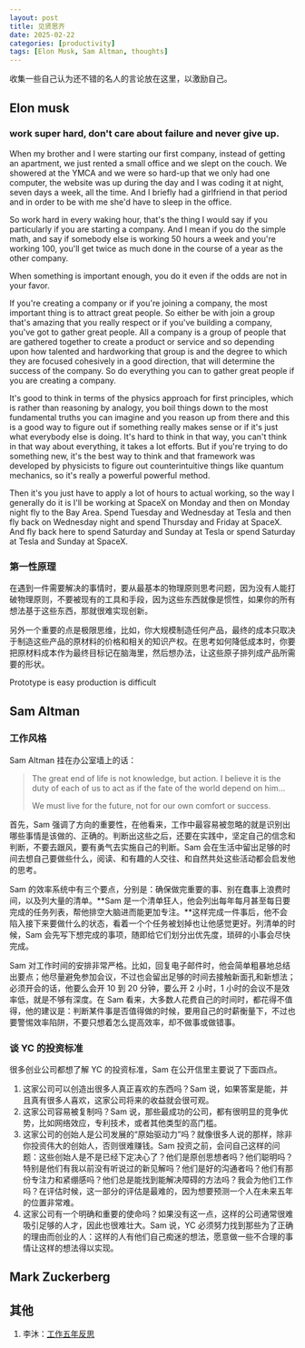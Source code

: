```yaml
---
layout: post
title: 见贤思齐
date: 2025-02-22
categories: [productivity]
tags: [Elon Musk, Sam Altman, thoughts]
---
```


收集一些自己认为还不错的名人的言论放在这里，以激励自己。

## Elon musk

### work super hard, don't care about failure and never give up.

When my brother and I were starting our first company, instead of getting an apartment, we just rented a small office and we slept on the couch. We showered at the YMCA and we were so hard-up that we only had one computer, the website was up during the day and I was coding it at night, seven days a week, all the time. And I briefly had a girlfriend in that period and in order to be with me she'd have to sleep in the office.

So work hard in every waking hour, that's the thing I would say if you particularly if you are starting a company. And I mean if you do the simple math, and say if somebody else is working 50 hours a week and you're working 100, you'll get twice as much done in the course of a year as the other company.

When something is important enough, you do it even if the odds are not in your favor.

If you're creating a company or if you're joining a company, the most important thing is to attract great people. So either be with join a group that's amazing that you really respect or if you've building a company, you've got to gather great people. All a company is a group of people that are gathered together to create a product or service and so depending upon how talented and hardworking that group is and the degree to which they are focused cohesively in a good direction, that will determine the success of the company. So do everything you can to gather great people if you are creating a company.

It's good to think in terms of the physics approach for first principles, which is rather than reasoning by analogy, you boil things down to the most fundamental truths you can imagine and you reason up from there and this is a good way to figure out if something really makes sense or if it's just what everybody else is doing. It's hard to think in that way, you can't think in that way about everything, it takes a lot efforts. But if you're trying to do something new, it's the best way to think and that framework was developed by physicists to figure out counterintuitive things like quantum mechanics, so it's really a powerful powerful method.

Then it's you just have to apply a lot of hours to actual working, so the way I generally do it is I'll be working at SpaceX on Monday and then on Monday night fly to the Bay Area. Spend Tuesday and Wednesday at Tesla and then fly back on Wednesday night and spend Thursday and Friday at SpaceX. And fly back here to spend Saturday and Sunday at Tesla or spend Saturday at Tesla and Sunday at SpaceX.

### 第一性原理

在遇到一件需要解决的事情时，要从最基本的物理原则思考问题，因为没有人能打破物理原则，不要被现有的工具和手段，因为这些东西就像是惯性，如果你的所有想法基于这些东西，那就很难实现创新。

另外一个重要的点是极限思维，比如，你大规模制造任何产品，最终的成本只取决于制造这些产品的原材料的价格和相关的知识产权。在思考如何降低成本时，你要把原材料成本作为最终目标记在脑海里，然后想办法，让这些原子排列成产品所需要的形状。

Prototype is easy production is difficult

## Sam Altman

### 工作风格

Sam Altman 挂在办公室墙上的话：

> The great end of life is not knowledge, but action. I believe it is the duty of each of us to act as if the fate of the world depend on him...
>
> We must live for the future, not for our own comfort or success.

首先，Sam 强调了方向的重要性，在他看来，工作中最容易被忽略的就是识别出哪些事情是该做的、正确的。判断出这些之后，还要在实践中，坚定自己的信念和判断，不要去跟风，要有勇气去实施自己的判断。Sam 会在生活中留出足够的时间去想自己要做些什么，阅读、和有趣的人交往、和自然共处这些活动都会启发他的思考。

Sam 的效率系统中有三个要点，分别是：确保做完重要的事、别在蠢事上浪费时间，以及列大量的清单。**Sam 是一个清单狂人，他会列出每年每月甚至每日要完成的任务列表，帮他排空大脑进而能更加专注。**这样完成一件事后，他不会陷入接下来要做什么的状态，看着一个个任务被划掉也让他感觉更好。列清单的时候，Sam 会先写下想完成的事项，随即给它们划分出优先度，琐碎的小事会尽快完成。

Sam 对工作时间的安排非常严格。比如，回复电子邮件时，他会简单粗暴地总结出要点；他尽量避免参加会议，不过也会留出足够的时间去接触新面孔和新想法；必须开会的话，他要么会开 10 到 20 分钟，要么开 2 小时，1 小时的会议不是效率低，就是不够有深度。在 Sam 看来，大多数人花费自己的时间时，都花得不值得，他的建议是：判断某件事是否值得做的时候，要用自己的时薪衡量下，不过也要警惕效率陷阱，不要只想着怎么提高效率，却不做事或做错事。

### 谈 YC 的投资标准

很多创业公司都想了解 YC 的投资标准，Sam 在公开信里主要说了下面四点。

1. 这家公司可以创造出很多人真正喜欢的东西吗？Sam 说，如果答案是能，并且真有很多人喜欢，这家公司将来的收益就会很可观。
2. 这家公司容易被复制吗？Sam 说，那些最成功的公司，都有很明显的竞争优势，比如网络效应，专利技术，或者其他类型的高门槛。
3. 这家公司的创始人是公司发展的“原始驱动力”吗？就像很多人说的那样，除非你投资伟大的创始人，否则很难赚钱。Sam 投资之前，会问自己这样的问题：这些创始人是不是已经下定决心了？他们是原创思想者吗？他们聪明吗？特别是他们有我以前没有听说过的新见解吗？他们是好的沟通者吗？他们有那份专注力和紧绷感吗？他们总是能找到能解决障碍的方法吗？我会为他们工作吗？在评估时候，这一部分的评估是最难的，因为想要预测一个人在未来五年的位置非常难。
4. 这家公司有一个明确和重要的使命吗？如果没有这一点，这样的公司通常很难吸引足够的人才，因此也很难壮大。Sam 说，YC 必须努力找到那些为了正确的理由而创业的人：这样的人有他们自己痴迷的想法，愿意做一些不合理的事情让这样的想法得以实现。

## Mark Zuckerberg

## 其他

1. 李沐：[工作五年反思](https://www.bilibili.com/read/cv11414235)
